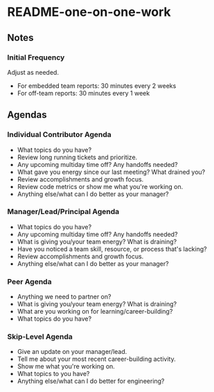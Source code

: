 # README-one-on-one-work

## Notes

### Initial Frequency

Adjust as needed.

* For embedded team reports: 30 minutes every 2 weeks
* For off-team reports: 30 minutes every 1 week

## Agendas

### Individual Contributor Agenda

* What topics do you have?
* Review long running tickets and prioritize.
* Any upcoming multiday time off? Any handoffs needed?
* What gave you energy since our last meeting? What drained you?
* Review accomplishments and growth focus.
* Review code metrics or show me what you're working on.
* Anything else/what can I do better as your manager?

### Manager/Lead/Principal Agenda

* What topics do you have?
* Any upcoming multiday time off? Any handoffs needed?
* What is giving you/your team energy? What is draining?
* Have you noticed a team skill, resource, or process that's lacking?
* Review accomplishments and growth focus.
* Anything else/what can I do better as your manager?

### Peer Agenda

* Anything we need to partner on?
* What is giving you/your team energy? What is draining?
* What are you working on for learning/career-building?
* What topics do you have?

### Skip-Level Agenda

* Give an update on your manager/lead.
* Tell me about your most recent career-building activity.
* Show me what you're working on.
* What topics to you have?
* Anything else/what can I do better for engineering?
